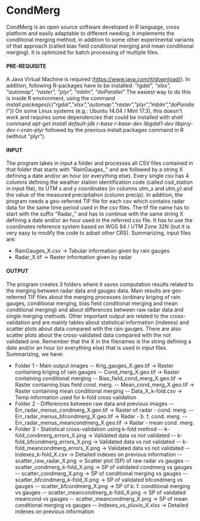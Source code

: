 # CondMerg
CondMerg is an open source software developed in R language, cross platform and easily adaptable to different needing; it implements the conditional merging method, in addition to some other experimental variants of that approach (called bias field conditional merging and mean conditional merging). It is optimized for batch processing of multiple files.

#### PRE-REQUISITE
A Java Virtual Machine is required (https://www.java.com/it/download/).
In addition, following R-packages have to be installed: *"rgdal", "xlsx", "automap", "raster", "plyr", "mblm", "doParallel"*
The easiest way to do this is inside R environment, using the command *install.packages(c("rgdal","xlsx","automap","raster","plyr","mblm","doParallel"))*
On some Linux systems (e.g.: Ubuntu 14.04 / Mint 17.3), this doesn't work and requires some dependencies that could be installed with shell command *apt-get install default-jdk r-base r-base-dev libgdal1-dev libproj-dev r-cran-plyr* followed by the previous install.packages command in R (without "plyr").

#### INPUT
The program takes in input a folder and processes all CSV files contained in that folder that starts with "RainGauges_" and are followed by a string X defining a date and/or an hour (or everything else). Every single csv has 4 columns defining the weather station identification code (called cod_station in input file), its UTM x and y coordinates (in columns utm_x and utm_y) and the value of the measured precipitation (column precip). In addition, the program needs a geo-referred TIF file for each csv which contains radar data for the same time period used in the csv files. The tif file name has to  start with the suffix "Radar_" and has to continue with the same string X defining a date and/or an hour used in the referred csv file. It has to use the coordinates reference system based on WGS 84 / UTM Zone 32N (but it is  very easy to modify the code to adopt other CRS).
Summarizing, input files are:
- RainGauges_X.csv -> Tabular information given by rain gauges
- Radar_X.tif -> Raster information given by radar

#### OUTPUT
The program creates 3 folders where it saves computation results related to the merging between radar data and gauges data. Main results are geo-referred TIF files about the merging processes (ordinary kriging of rain gauges, conditional merging, bias field conditional merging and mean conditional merging) and about differences between raw radar data and single merging methods. Other important output are related to the cross-validation and are mainly tables about statistical information (indexes) and scatter plots about data compared with the rain gauges. There are also scatter plots about the cross-validated data compared with the not validated one. Remember that the X in the filenames is the string defining a date and/or an hour (or everything else) that is used in input files.
Summarizing, we have:
- Folder 1 - Main output images
--   Krig_gauges_X.geo.tif -> Raster containing kriging of rain gauges
--   Cond_merg_X.geo.tif -> Raster containing conditional merging
--   Bias_field_cond_merg_X.geo.tif -> Raster containing bias field cond. merg.
--   Mean_cond_merg_X.geo.tif -> Raster containing mean conditional merging
--   Data_X_k-fold.csv -> Temp information used for k-fold cross validation
- Folder 2 - Differences between raw data and previous images
--   Err_radar_menus_condmerg_X.geo.tif -> Raster of radar - cond. merg.
--   Err_radar_menus_bfcondmerg_X.geo.tif -> Radar - b. f. cond. merg.
--   Err_radar_menus_meancondmerg_X.geo.tif -> Radar - mean cond. merg.
- Folder 3 - Statistical cross-validation using k-fold method
--   k-fold_condmerg_errors_X.png -> Validated data vs not validated
--   k-fold_bfcondmerg_errors_X.png -> Validated data vs not validated
--   k-fold_meancondmerg_errors_X.png -> Validated data vs not validated
--  Indexes_k-fold_X.csv -> Detailed indexes on previous information
--   scatter_raw_radar_X.png -> Scatter plot (SP) of raw radar vs gauges
--   scatter_condmerg_k-fold_X.png -> SP of validated condmerg vs gauges
--   scatter_condmerg_X.png -> SP of conditional merging vs gauges
--  scatter_bfcondmerg_k-fold_X.png -> SP of validated bfcondmerg vs gauges
--  scatter_bfcondmerg_X.png -> SP of b. f. conditional merging vs gauges
--  scatter_meancondmerg_k-fold_X.png -> SP of validated meancond vs gauges
--  scatter_meancondmerg_X.png -> SP of mean conditional merging vs gauges
--  Indexes_vs_pluvio_X.xlsx -> Detailed indexes on previous information
